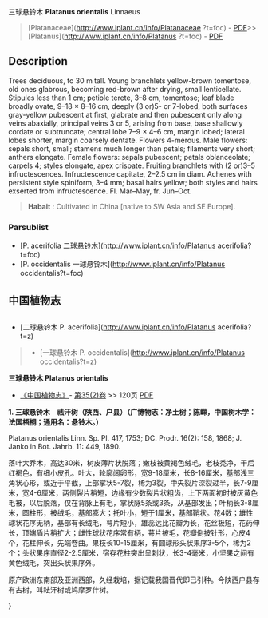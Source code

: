 三球悬铃木 **Platanus orientalis** Linnaeus

> [Platanaceae](http://www.iplant.cn/info/Platanaceae ?t=foc) - [PDF](http://iplant.cn/foc/pdf/Platanaceae.pdf)>>[Platanus](http://www.iplant.cn/info/Platanus ?t=foc) - [PDF](http://www.iplant.cn/foc/pdf/Platanus.pdf)

## Description

Trees deciduous, to 30 m tall. Young branchlets yellow-brown tomentose, old ones glabrous, becoming red-brown after drying, small lenticellate. Stipules less than 1 cm; petiole terete, 3–8 cm, tomentose; leaf blade broadly ovate, 9–18 × 8–16 cm, deeply (3 or)5- or 7-lobed, both surfaces gray-yellow pubescent at first, glabrate and then pubescent only along veins abaxially, principal veins 3 or 5, arising from base, base shallowly cordate or subtruncate; central lobe 7–9 × 4–6 cm, margin lobed; lateral lobes shorter, margin coarsely dentate. Flowers 4-merous. Male flowers: sepals short, small; stamens much longer than petals; filaments very short; anthers elongate. Female flowers: sepals pubescent; petals oblanceolate; carpels 4; styles elongate, apex crispate. Fruiting branchlets with (2 or)3–5 infructescences. Infructescence capitate, 2–2.5 cm in diam. Achenes with persistent style spiniform, 3–4 mm; basal hairs yellow; both styles and hairs exserted from infructescence. Fl. Mar–May, fr. Jun–Oct.

> **Habait** : 
> Cultivated in China [native to SW Asia and SE Europe].

### Parsublist

* [P.  acerifolia  二球悬铃木](http://www.iplant.cn/info/Platanus acerifolia?t=foc)
* [P.  occidentalis  一球悬铃木](http://www.iplant.cn/info/Platanus occidentalis?t=foc)

## 中国植物志

## 
* [二球悬铃木  P.  acerifolia](http://www.iplant.cn/info/Platanus acerifolia?t=z)
> * [一球悬铃木  P.  occidentalis](http://www.iplant.cn/info/Platanus occidentalis?t=z)

**三球悬铃木 Platanus orientalis**

* [《中国植物志》](http://www.iplant.cn/frps)- [第35(2)卷](http://www.iplant.cn/frps/vol/35(2)) >> 120页 [PDF](http://www.iplant.cn/frps/pdf/35(2)/120.PDF)

**1. 三球悬铃木　祛汗树（陕西、户县）（广博物志：净土树；陈嵘，中国树木学：法国梧桐；通用名：悬铃木。）**

Platanus orientalis Linn. Sp. Pl. 417, 1753; DC. Prodr. 16(2): 158, 1868; J. Janko in Bot. Jahrb. 11: 449, 1890.

落叶大乔木，高达30米，树皮薄片状脱落；嫩枝被黄褐色绒毛，老枝秃净，干后红褐色，有细小皮孔。叶大，轮廓阔卵形，宽9-18厘米，长8-16厘米，基部浅三角状心形，或近于平截，上部掌状5-7裂，稀为3裂，中央裂片深裂过半，长7-9厘米，宽4-6厘米，两侧裂片稍短，边缘有少数裂片状粗齿，上下两面初时被灰黄色毛被，以后脱落，仅在背脉上有毛，掌状脉5条或3条，从基部发出；叶柄长3-8厘米，圆柱形，被绒毛，基部膨大；托叶小，短于1厘米，基部鞘状。花4数；雄性球状花序无柄，基部有长绒毛，萼片短小，雄蕊远比花瓣为长，花丝极短，花药伸长，顶端盾片稍扩大；雌性球状花序常有柄，萼片被毛，花瓣倒披针形，心皮4个，花柱伸长，先端卷曲。果枝长10-15厘米，有圆球形头状果序3-5个，稀为2个；头状果序直径2-2.5厘米，宿存花柱突出呈刺状，长3-4毫米，小坚果之间有黄色绒毛，突出头状果序外。

原产欧洲东南部及亚洲西部，久经栽培，据记载我国晋代即已引种。今陕西户县存有古树，叫祛汗树或鸠摩罗什树。

}